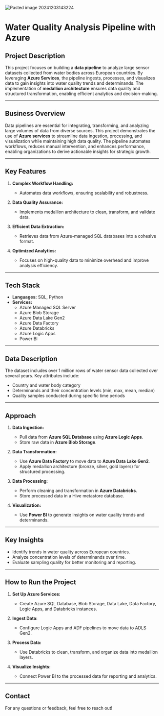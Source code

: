 ![Pasted image 20241203143224](https://github.com/user-attachments/assets/a3d46a67-9f43-412f-8e1d-ebfefdb578d0)

# Water Quality Analysis Pipeline with Azure

## **Project Description**

This project focuses on building a **data pipeline** to analyze large sensor datasets collected from water bodies across European countries. By leveraging **Azure Services**, the pipeline ingests, processes, and visualizes data to gain insights into water quality trends and determinands. The implementation of **medallion architecture** ensures data quality and structured transformation, enabling efficient analytics and decision-making.

---

## **Business Overview**

Data pipelines are essential for integrating, transforming, and analyzing large volumes of data from diverse sources. This project demonstrates the use of **Azure services** to streamline data ingestion, processing, and visualization while maintaining high data quality. The pipeline automates workflows, reduces manual intervention, and enhances performance, enabling organizations to derive actionable insights for strategic growth.

---

## **Key Features**

1. **Complex Workflow Handling:**  
   - Automates data workflows, ensuring scalability and robustness.  

2. **Data Quality Assurance:**  
   - Implements medallion architecture to clean, transform, and validate data.  

3. **Efficient Data Extraction:**  
   - Retrieves data from Azure-managed SQL databases into a cohesive format.  

4. **Optimized Analytics:**  
   - Focuses on high-quality data to minimize overhead and improve analysis efficiency.

---

## **Tech Stack**

- **Languages:** SQL, Python  
- **Services:**  
  - Azure Managed SQL Server  
  - Azure Blob Storage  
  - Azure Data Lake Gen2  
  - Azure Data Factory  
  - Azure Databricks  
  - Azure Logic Apps  
  - Power BI  

---

## **Data Description**

The dataset includes over 1 million rows of water sensor data collected over several years. Key attributes include:
- Country and water body category  
- Determinands and their concentration levels (min, max, mean, median)  
- Quality samples conducted during specific time periods  

---

## **Approach**

1. **Data Ingestion:**  
   - Pull data from **Azure SQL Database** using **Azure Logic Apps**.  
   - Store raw data in **Azure Blob Storage**.

2. **Data Transformation:**  
   - Use **Azure Data Factory** to move data to **Azure Data Lake Gen2**.  
   - Apply medallion architecture (bronze, silver, gold layers) for structured processing.

3. **Data Processing:**  
   - Perform cleaning and transformation in **Azure Databricks**.  
   - Store processed data in a Hive metastore database.

4. **Visualization:**  
   - Use **Power BI** to generate insights on water quality trends and determinands.

---

## **Key Insights**

- Identify trends in water quality across European countries.  
- Analyze concentration levels of determinands over time.  
- Evaluate sampling quality for better monitoring and reporting.  

---

## **How to Run the Project**

1. **Set Up Azure Services:**  
   - Create Azure SQL Database, Blob Storage, Data Lake, Data Factory, Logic Apps, and Databricks instances.

2. **Ingest Data:**  
   - Configure Logic Apps and ADF pipelines to move data to ADLS Gen2.

3. **Process Data:**  
   - Use Databricks to clean, transform, and organize data into medallion layers.

4. **Visualize Insights:**  
   - Connect Power BI to the processed data for reporting and analytics.

---

## **Contact**

For any questions or feedback, feel free to reach out!
